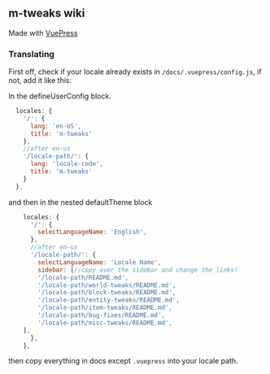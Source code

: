 ## m-tweaks wiki

Made with [VuePress](https://v2.vuepress.vuejs.org/)

### Translating

First off, check if your locale already exists in `/docs/.vuepress/config.js`, if not, add it like this:

In the defineUserConfig block.

```js
  locales: {
    '/': {
      lang: 'en-US',
      title: 'm-tweaks'
    },
    //after en-us
    '/locale-path/': {
      lang: 'locale-code',
      title: 'm-tweaks'
    }
  },
```

and then in the nested defaultTheme block

```js
    locales: {
      '/': {
        selectLanguageName: 'English',
      },
      //after en-us
      '/locale-path/': {
        selectLanguageName: 'Locale Name',
        sidebar: [//copy over the sidebar and change the links!
        '/locale-path/README.md',
        '/locale-path/world-tweaks/README.md',
        '/locale-path/block-tweaks/README.md',
        '/locale-path/entity-tweaks/README.md',
        '/locale-path/item-tweaks/README.md',
        '/locale-path/bug-fixes/README.md',
        '/locale-path/misc-tweaks/README.md',
    ],
      },
    },
```

then copy everything in docs except `.vuepress` into your locale path.


